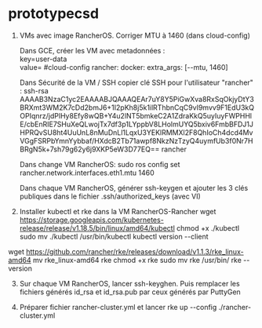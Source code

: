 # prototypecsd

1) VMs avec image RancherOS. Corriger MTU à 1460 (dans cloud-config)

    Dans GCE, créer les VM avec metadonnées :   
    key=user-data   
    value=
    #cloud-config
    rancher:
      docker:
        extra_args: [--mtu, 1460]
        
    Dans Sécurité de la VM / SSH copier clé SSH pour l'utilisateur  "rancher" :
    ssh-rsa AAAAB3NzaC1yc2EAAAABJQAAAQEAr7uY8Y5PiGwXva8RxSqOkjyDtY3BRXmt3WM2K7cDd2bmJ6+1I2pKh8j5k1ilRThbnCqC9vI9mvv9F1EdU3kQOPIqnrz/jdPlHy8Efy8wQB+Y4u2lNT5bmkeC2A1ZdraKkQ5uyIuyFWPHHlE/cbEnRIE7SHuXeQLwojTx7df3p1LYppbV8LHolmUYQ5bxiv6FmbBFDJ1JHPRQvSU8ht4UuUnL8nMuDnLl1LqxU3YEKlRMMXl2F8QhIoCh4dcd4MvVGgFSRPbYmnYybbaf/HXdcB2Tb71awpf8NkzNzTzyQ4uymfUb3f0Nr7HBRgN5k+7sh79g62y6j9XKP5eW3D77EQ== rancher
    
    
    Dans change VM RancherOS: sudo ros config set rancher.network.interfaces.eth1.mtu 1460
    
    Dans chaque VM RancherOS, générer ssh-keygen et ajouter les 3 clés publiques dans le fichier .ssh/authorized_keys (avec VI)
    
2) Installer  kubectl   et rke dans la VM RancherOS-Rancher
wget https://storage.googleapis.com/kubernetes-release/release/v1.18.5/bin/linux/amd64/kubectl
chmod +x ./kubectl
sudo mv ./kubectl /usr/bin/kubectl
kubectl version --client


wget https://github.com/rancher/rke/releases/download/v1.1.3/rke_linux-amd64
mv rke_linux-amd64 rke
chmod +x rke
sudo mv rke /usr/bin/
rke --version

3) Sur chaque VM RancherOS, lancer ssh-keyghen. Puis remplacer les fichiers générés id_rsa et id_rsa.pub par ceux générés par PuttyGen

4) Préparer fichier rancher-cluster.yml et lancer rke up --config ./rancher-cluster.yml


    
    
    
    
    
